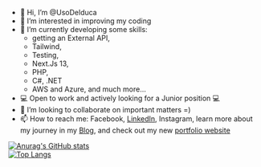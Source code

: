 - 👋 Hi, I’m @UsoDelduca
- 👀 I’m interested in improving my coding
- 🌱 I’m currently developing some skills:
    - getting an External API,
    - Tailwind,
    - Testing,
    - Next.Js 13,
    - PHP,
    - C#, .NET
    - AWS and Azure, and much more...
- :computer: Open to work and actively looking for a Junior position :computer:
- 💞️ I’m looking to collaborate on important matters =)
- 📫 How to reach me: Facebook, [LinkedIn](https://www.linkedin.com/in/udelduca/), Instagram, learn more about my journey in my [Blog](https://usodelduca.github.io/index.html), and check out my new [portfolio website](https://rodolfodelduca.com/)

[![Anurag's GitHub stats](https://github-readme-stats.vercel.app/api?username=UsoDelduca&theme=transparent)](https://github.com/UsoDelduca/github-readme-stats)  
[![Top Langs](https://github-readme-stats.vercel.app/api/top-langs/?username=UsoDelduca&theme=transparent&layout=donut)](https://github.com/UsoDelduca/github-readme-stats)

<!---
UsoDelduca/UsoDelduca is a ✨ special ✨ repository because its `README.md` (this file) appears on your GitHub profile.
You can click the Preview link to take a look at your changes.
--->
